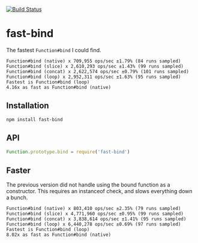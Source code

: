 [![Build Status](https://travis-ci.org/nathan7/fast-bind.svg?branch=master)](https://travis-ci.org/nathan7/fast-bind)
# fast-bind
  
  The fastest `Function#bind` I could find.

```
Function#bind (native) x 709,955 ops/sec ±1.79% (84 runs sampled)
Function#bind (slice) x 2,610,293 ops/sec ±1.43% (99 runs sampled)
Function#bind (concat) x 2,622,574 ops/sec ±0.79% (101 runs sampled)
Function#bind (loop) x 2,952,311 ops/sec ±1.63% (95 runs sampled)
Fastest is Function#bind (loop)
4.16x as fast as Function#bind (native)
```

## Installation

    npm install fast-bind

## API

```js
Function.prototype.bind = require('fast-bind')
```

## Faster

  The previous version did not handle using the bound function as a constructor.
  This requires an instanceof check, and slows everything down a bunch.

```
Function#bind (native) x 803,410 ops/sec ±2.35% (79 runs sampled)
Function#bind (slice) x 4,771,960 ops/sec ±0.95% (99 runs sampled)
Function#bind (concat) x 3,838,614 ops/sec ±1.41% (95 runs sampled)
Function#bind (loop) x 6,440,278 ops/sec ±0.69% (97 runs sampled)
Fastest is Function#bind (loop)
8.02x as fast as Function#bind (native)
```

